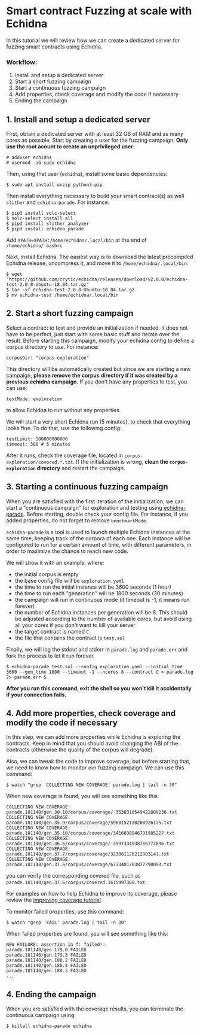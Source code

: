 # Smart contract Fuzzing at scale with Echidna

In this tutorial we will review how we can create a dedicated server for fuzzing smart contracts using Echidna.

### Workflow:

1. Install and setup a dedicated server
2. Start a short fuzzing campaign
3. Start a continuous fuzzing campaign
4. Add properties, check coverage and modify the code if necessary
5. Ending the campaign 

## 1. Install and setup a dedicated server

First, obtain a dedicated server with at least 32 GB of RAM and as many cores as possible. Start by creating a user for the fuzzing campaign. 
**Only use the root acount to create an unprivileged user**: 

```
# adduser echidna
# usermod -aG sudo echidna
```

Then, using that user (`echidna`), install some basic dependencies:

```
$ sudo apt install unzip python3-pip
```

Then install everything necessary to build your smart contract(s) as well `slither` and `echidna-parade`. For instance:

```
$ pip3 install solc-select
$ solc-select install all
$ pip3 install slither_analyzer
$ pip3 install echidna_parade
```

Add `$PATH=$PATH:/home/echidna/.local/bin` at the end of `/home/echidna/.bashrc`

Next, install Echidna. The easiest way is to download the latest precompiled Echidna release, uncompress it, and move it to `/home/echidna/.local/bin`:

```
$ wget "https://github.com/crytic/echidna/releases/download/v2.0.0/echidna-test-2.0.0-Ubuntu-18.04.tar.gz"
$ tar -xf echidna-test-2.0.0-Ubuntu-18.04.tar.gz
$ mv echidna-test /home/echidna/.local/bin
```

## 2. Start a short fuzzing campaign

Select a contract to test and provide an initialization if needed. It does not have to be perfect, just start with some basic stuff and iterate over the result.
Before starting this campaign, modify your echidna config to define a corpus directory to use. For instance:

```
corpusDir: "corpus-exploration"
```

This directory will be automatically created but since we are starting a new campaign, **please remove the corpus directory if it was created by a previous echidna campaign**. 
If you don't have any properties to test, you can use:

```
testMode: exploration
```

to allow Echidna to run without any properties. 
 
We will start a very short Echidna run (5 minutes), to check that everything looks fine. To do that, use the following config:

```
testLimit: 100000000000
timeout: 300 # 5 minutes
```

After it runs, check the coverage file, located in `corpus-exploration/covered.*.txt`. If the initialization is wrong, **clean the `corpus-exploration` directory** and restart the campaign.


## 3. Starting a continuous fuzzing campaign

When you are satisfied with the first iteration of the initialization, we can start a "continuous campaign" for exploration and testing using [echidna-parade](https://github.com/agroce/echidna-parade). Before starting, double check your config file. For instance, if you added properties, do not forget to remove `benchmarkMode`.

`echidna-parade` is a tool is used to launch multiple Echidna instances at the same time, keeping track of the corpora of each one. Each instance will be configured to run for a certain amount of time, with different parameters, in order to maximize the chance to reach new code.

We will show it with an example, where:
* the initial corpus is empty
* the base config file will be `exploration.yaml`
* the time to run the initial instance will be 3600 seconds (1 hour)
* the time to run each "generation" will be 1800 seconds (30 minutes)
* the campaign will run in continuous mode (if timeout is -1, it means run forever)
* the number of Echidna instances per generation will be 8. This should be adjusted according to the number of available cores, but avoid using all your cores if you don't want to kill your server
* the target contract is named `C`
* the file that contains the contract is `test.sol`

Finally, we will log the stdout and stderr in `parade.log` and `parade.err` and fork the process to let it run forever. 

```
$ echidna-parade test.sol --config exploration.yaml --initial_time 3600 --gen_time 1800 --timeout -1 --ncores 8 --contract C > parade.log 2> parade.err &
```

**After you run this command, exit the shell so you won't kill it accidentally if your connection fails.**

## 4. Add more properties, check coverage and modify the code if necessary

In this step, we can add more properties while Echidna is exploring the contracts. Keep in mind that you should avoid changing the ABI of the contracts 
(otherwise the quality of the corpus will degrade). 

Also, we can tweak the code to improve coverage, but before starting that, we need to know how to monitor our fuzzing campaign. We can use this command:

```
$ watch "grep 'COLLECTING NEW COVERAGE' parade.log | tail -n 30"
```

When new coverage is found, you will see something like this:

```
COLLECTING NEW COVERAGE: parade.181140/gen.30.10/corpus/coverage/-3538310549422809236.txt
COLLECTING NEW COVERAGE: parade.181140/gen.35.9/corpus/coverage/5960152130200926175.txt
COLLECTING NEW COVERAGE: parade.181140/gen.35.10/corpus/coverage/3416698846701985227.txt
COLLECTING NEW COVERAGE: parade.181140/gen.36.6/corpus/coverage/-3997334938716772896.txt
COLLECTING NEW COVERAGE: parade.181140/gen.37.7/corpus/coverage/323061126212903141.txt
COLLECTING NEW COVERAGE: parade.181140/gen.37.6/corpus/coverage/6733481703877290093.txt
```

you can verify the corresponding covered file, such as `parade.181140/gen.37.6/corpus/covered.1615497368.txt`. 

For examples on how to help Echidna to improve its coverage, please review the [improving coverage tutorial](./collecting-a-corpus.md).

To monitor failed properties, use this command:

```
$ watch "grep 'FAIL' parade.log | tail -n 30"
```

When failed properties are found, you will see something like this:

```
NEW FAILURE: assertion in f: failed!💥
parade.181140/gen.179.0 FAILED
parade.181140/gen.179.3 FAILED
parade.181140/gen.180.2 FAILED
parade.181140/gen.180.4 FAILED
parade.181140/gen.180.3 FAILED
...
```

## 4. Ending the campaign

When you are satisfied with the coverage results, you can terminate the continuous campaign using:

```
$ killall echidna-parade echidna
```
